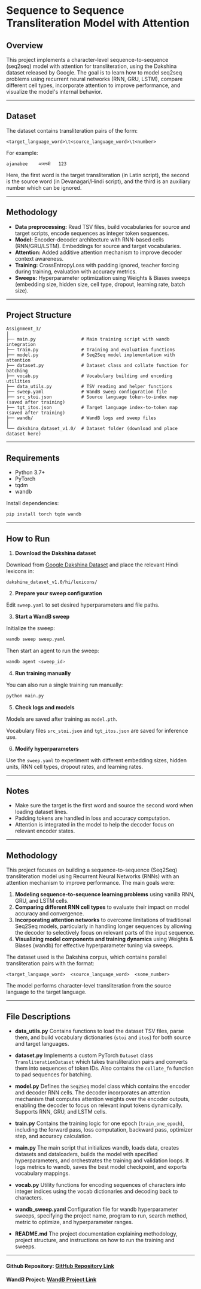 # Sequence to Sequence Transliteration Model with Attention

## Overview

This project implements a character-level sequence-to-sequence (seq2seq) model with attention for transliteration, using the Dakshina dataset released by Google. The goal is to learn how to model seq2seq problems using recurrent neural networks (RNN, GRU, LSTM), compare different cell types, incorporate attention to improve performance, and visualize the model's internal behavior.

---

## Dataset

The dataset contains transliteration pairs of the form:

```
<target_language_word>\t<source_language_word>\t<number>
```

For example:

```
ajanabee    अजनबी   123
```

Here, the first word is the target transliteration (in Latin script), the second is the source word (in Devanagari/Hindi script), and the third is an auxiliary number which can be ignored.

---

## Methodology

- **Data preprocessing:** Read TSV files, build vocabularies for source and target scripts, encode sequences as integer token sequences.
- **Model:** Encoder-decoder architecture with RNN-based cells (RNN/GRU/LSTM). Embeddings for source and target vocabularies.
- **Attention:** Added additive attention mechanism to improve decoder context awareness.
- **Training:** CrossEntropyLoss with padding ignored, teacher forcing during training, evaluation with accuracy metrics.
- **Sweeps:** Hyperparameter optimization using Weights & Biases sweeps (embedding size, hidden size, cell type, dropout, learning rate, batch size).

---

## Project Structure

```
Assignment_3/
│
├── main.py                 # Main training script with wandb integration
├── train.py                # Training and evaluation functions
├── model.py                # Seq2Seq model implementation with attention
├── dataset.py              # Dataset class and collate function for batching
├── vocab.py                # Vocabulary building and encoding utilities
├── data_utils.py           # TSV reading and helper functions
├── sweep.yaml              # WandB sweep configuration file
├── src_stoi.json           # Source language token-to-index map (saved after training)
├── tgt_itos.json           # Target language index-to-token map (saved after training)
├── wandb/                  # WandB logs and sweep files
│
└── dakshina_dataset_v1.0/  # Dataset folder (download and place dataset here)
```

---

## Requirements

- Python 3.7+
- PyTorch
- tqdm
- wandb

Install dependencies:

```bash
pip install torch tqdm wandb
```

---

## How to Run

1. **Download the Dakshina dataset**
  
  Download from [Google Dakshina Dataset](https://github.com/google-research-datasets/dakshina) and place the relevant Hindi lexicons in:
  
  ```
  dakshina_dataset_v1.0/hi/lexicons/
  ```
  
2. **Prepare your sweep configuration**
  
  Edit `sweep.yaml` to set desired hyperparameters and file paths.
  
3. **Start a WandB sweep**
  
  Initialize the sweep:
  
  ```bash
  wandb sweep sweep.yaml
  ```
  
  Then start an agent to run the sweep:
  
  ```bash
  wandb agent <sweep_id>
  ```
  
4. **Run training manually**
  
  You can also run a single training run manually:
  
  ```bash
  python main.py
  ```
  
5. **Check logs and models**
  
  Models are saved after training as `model.pth`.
  
  Vocabulary files `src_stoi.json` and `tgt_itos.json` are saved for inference use.
  
6. **Modify hyperparameters**
  
  Use the `sweep.yaml` to experiment with different embedding sizes, hidden units, RNN cell types, dropout rates, and learning rates.
  

---

## Notes

- Make sure the target is the first word and source the second word when loading dataset lines.
- Padding tokens are handled in loss and accuracy computation.
- Attention is integrated in the model to help the decoder focus on relevant encoder states.

---


## Methodology

This project focuses on building a sequence-to-sequence (Seq2Seq) transliteration model using Recurrent Neural Networks (RNNs) with an attention mechanism to improve performance. The main goals were:

1. **Modeling sequence-to-sequence learning problems** using vanilla RNN, GRU, and LSTM cells.
2. **Comparing different RNN cell types** to evaluate their impact on model accuracy and convergence.
3. **Incorporating attention networks** to overcome limitations of traditional Seq2Seq models, particularly in handling longer sequences by allowing the decoder to selectively focus on relevant parts of the input sequence.
4. **Visualizing model components and training dynamics** using Weights & Biases (wandb) for effective hyperparameter tuning via sweeps.

The dataset used is the Dakshina corpus, which contains parallel transliteration pairs with the format:

```
<target_language_word>  <source_language_word>  <some_number>
```

The model performs character-level transliteration from the source language to the target language.

---


## File Descriptions

* **data\_utils.py**
  Contains functions to load the dataset TSV files, parse them, and build vocabulary dictionaries (`stoi` and `itos`) for both source and target languages.

* **dataset.py**
  Implements a custom PyTorch `Dataset` class `TransliterationDataset` which takes transliteration pairs and converts them into sequences of token IDs. Also contains the `collate_fn` function to pad sequences for batching.

* **model.py**
  Defines the `Seq2Seq` model class which contains the encoder and decoder RNN cells. The decoder incorporates an attention mechanism that computes attention weights over the encoder outputs, enabling the decoder to focus on relevant input tokens dynamically. Supports RNN, GRU, and LSTM cells.

* **train.py**
  Contains the training logic for one epoch (`train_one_epoch`), including the forward pass, loss computation, backward pass, optimizer step, and accuracy calculation.

* **main.py**
  The main script that initializes wandb, loads data, creates datasets and dataloaders, builds the model with specified hyperparameters, and orchestrates the training and validation loops. It logs metrics to wandb, saves the best model checkpoint, and exports vocabulary mappings.

* **vocab.py**
  Utility functions for encoding sequences of characters into integer indices using the vocab dictionaries and decoding back to characters.

* **wandb\_sweep.yaml**
  Configuration file for wandb hyperparameter sweeps, specifying the project name, program to run, search method, metric to optimize, and hyperparameter ranges.

* **README.md**
  The project documentation explaining methodology, project structure, and instructions on how to run the training and sweeps.

---

#### Github Repository: [GitHub Repository Link](https://github.com/Ishaan-Maheshwari/Assignment_3)
#### WandB Project: [WandB Project Link](https://wandb.ai/ishaan_maheshwari-indian-institute-of-technology-madras/seq2seq_transliteration/reports/Ishaan-Maheshwar-s-Assignment-3--VmlldzoxMjg1NDA3MA?accessToken=u9hsrq1whvp9sijyd4n7zfab1c66yq3r5f0us8ibnn8ya51z8d16k73wiq4ghpiy)
